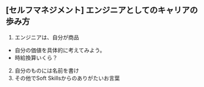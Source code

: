 ## [セルフマネジメント] エンジニアとしてのキャリアの歩み方
1. エンジニアは、自分が商品
  - 自分の価値を具体的に考えてみよう。
  - 時給換算いくら？
2. 自分のものには名前を書け
3. その他でSoft Skillsからのありがたいお言葉
